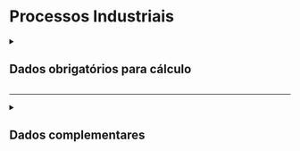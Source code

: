 # Processos Industriais

<details>
  <summary><strong><h2>Dados obrigatórios para cálculo</strong></summary>

|Campo no Supabase	|Valores GHG|
|---|---|
`categoria_de_emissoes`|_PROCESSOS INDUSTRIAIS_|
|`date`|Data|
|`escopo`|Escopo|
|[gwp_id](https://github.com/ZNIT-Tech/documentation/blob/main/Gases.md)|Gás de Efeito Estufa (GEE)|
|`consumo_anual`|Emissões _(t GEE)_|

### Industrias - IPCC
|Campos no Supabase|Valores GHG|
|---|---|
`categoria_de_emissoes`|_INDUSTRIAS - IPCC_|
|`date`|Data|
|`escopo`|Escopo|
[gwp_id](https://github.com/ZNIT-Tech/documentation/blob/main/Gases.md)|Gás ou composto|
`horas_trabalhadas`|Horas trabalhadas
`chamine_1`|Emissão da chaminé 1
`chamine_2`|Emissão da chaminé 2
`chamine_3`|Emissão da chaminé 3

</details>

---

<details>
  <summary><h2><strong>Dados complementares</strong></summary>

|Campo no Supabase|Valor|
|---|---|
|`cnpj_fornecedor`|CNPJ Fornecedor|
|`nome_fornecedor`|Nome Fornecedor|
`numero_do_documento`|Chave da NFe|
`natureza_da_operao`|Natureza da operação|
`cdigo_do_produto`|Codigo produto|
`ncm`|NCM|
`un`|Unidade de medida|
`quant`|Quantidade|
`peso_nf`|Peso|
`endereco_do_experdidor`|Endereço do remetente|
`endereco_do_destinatrio`|Endereço do destinatário|


</details>
